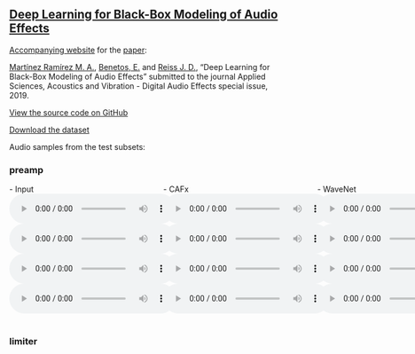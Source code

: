 ## [Deep Learning for Black-Box Modeling of Audio Effects](http:link.to.paper)

[Accompanying  website](https://mchijmma.github.io/DL-AFx/) for the [paper](http:link.to.paper):

[Martínez Ramírez M. A.](http://m-marco.com), [Benetos, E.](https://www.eecs.qmul.ac.uk/~emmanouilb/) and [Reiss J. D.](http://www.eecs.qmul.ac.uk/~josh/), “Deep Learning for Black-Box Modeling of Audio Effects” submitted to the journal Applied Sciences, Acoustics and Vibration - Digital Audio Effects special issue, 2019.

[View the source code on GitHub](https://github.com/mchijmma/DL-AFx/tree/master/src)

[Download the dataset](https://link.to.dataset)

Audio samples from the test subsets: 

### preamp
<div id="contentBox" style="margin:0px auto; width:350%">
<div id="column1" style="float:left; margin:0; width:15.75%;">
- Input <br />
<audio controls="controls">
    <source src="audio/Preamp/Preamp_32_AET_CRNN_23_input.mp3" type="audio/mp3" />
</audio>
<audio controls="controls">
    <source src="audio/Preamp/Preamp_24_AET_CRNN_23_input.mp3" type="audio/mp3" />
</audio>
<audio controls="controls">
    <source src="audio/Preamp/Preamp_44_AET_CRNN_23_input.mp3" type="audio/mp3" />
</audio>
<audio controls="controls">
    <source src="audio/Preamp/Preamp_57_AET_CRNN_23_input.mp3" type="audio/mp3" />
</audio>
</div>

<div id="column2" style="float:left; margin:0;width:15.75%;">
- CAFx <br />
<audio controls="controls">
    <source src="audio/Preamp/Preamp_32_AET_DNN_Local_Dense_SAAF3_output.mp3" type="audio/mp3" />
</audio>
<audio controls="controls">
    <source src="audio/Preamp/Preamp_24_AET_DNN_Local_Dense_SAAF3_output.mp3" type="audio/mp3" />
</audio>
<audio controls="controls">
    <source src="audio/Preamp/Preamp_44_AET_DNN_Local_Dense_SAAF3_output.mp3" type="audio/mp3" />
</audio>
<audio controls="controls">
    <source src="audio/Preamp/Preamp_57_AET_DNN_Local_Dense_SAAF3_output.mp3" type="audio/mp3" />
</audio>
</div>

<div id="column3" style="float:left; margin:0;width:15.75%">
- WaveNet <br />
<audio controls="controls">
    <source src="audio/Preamp/Preamp_32_Wavenet2_output.mp3" type="audio/mp3" />
</audio>
<audio controls="controls">
    <source src="audio/Preamp/Preamp_24_Wavenet2_output.mp3" type="audio/mp3" />
</audio>
<audio controls="controls">
    <source src="audio/Preamp/Preamp_44_Wavenet2_output.mp3" type="audio/mp3" />
</audio>
<audio controls="controls">
    <source src="audio/Preamp/Preamp_57_Wavenet2_output.mp3" type="audio/mp3" />
</audio>
</div>

<div id="column4" style="float:left; margin:0;width:15.75%">
- CRAFx <br />
<audio controls="controls">
    <source src="audio/Preamp/Preamp_32_AET_CRNN_23_output.mp3" type="audio/mp3" />
</audio>
<audio controls="controls">
    <source src="audio/Preamp/Preamp_24_AET_CRNN_23_output.mp3" type="audio/mp3" />
</audio>
<audio controls="controls">
    <source src="audio/Preamp/Preamp_44_AET_CRNN_23_output.mp3" type="audio/mp3" />
</audio>
<audio controls="controls">
    <source src="audio/Preamp/Preamp_57_AET_CRNN_23_output.mp3" type="audio/mp3" />
</audio>
</div>

<div id="column5" style="float:left; margin:0;width:15.75%;">
- CWAFx <br />
<audio controls="controls">
    <source src="audio/Preamp/Preamp_32_AET_Wavenet_1_output.mp3" type="audio/mp3" />
</audio>
<audio controls="controls">
    <source src="audio/Preamp/Preamp_24_AET_Wavenet_1_output.mp3" type="audio/mp3" />
</audio>
<audio controls="controls">
    <source src="audio/Preamp/Preamp_44_AET_Wavenet_1_output.mp3" type="audio/mp3" />
</audio>
<audio controls="controls">
    <source src="audio/Preamp/Preamp_57_AET_Wavenet_1_output.mp3" type="audio/mp3" />
</audio>
</div>

<div id="column6" style="float:left; margin:0;width:15.75%;">
- Reference <br />
<audio controls="controls">
    <source src="audio/Preamp/Preamp_32_AET_CRNN_23_target.mp3" type="audio/mp3" />
</audio>
<audio controls="controls">
    <source src="audio/Preamp/Preamp_24_AET_CRNN_23_target.mp3" type="audio/mp3" />
</audio>
<audio controls="controls">
    <source src="audio/Preamp/Preamp_44_AET_CRNN_23_target.mp3" type="audio/mp3" />
</audio>
<audio controls="controls">
    <source src="audio/Preamp/Preamp_57_AET_CRNN_23_target.mp3" type="audio/mp3" />
</audio>
</div>

</div>

&nbsp;
### limiter



<!--
&nbsp;
### Citation
>@aticle{martinez2019deep,<br />
>   title={Deep Learning for Black-Box Modeling of Audio Effects},<br />
>   author={Mart\'{i}nez Ram\'{i}rez, Marco A and Benetos, Emmanouil and Reiss, Joshua D},<br />
>   booktitle={Applied Sciences}<br />
>}<br /> -->
